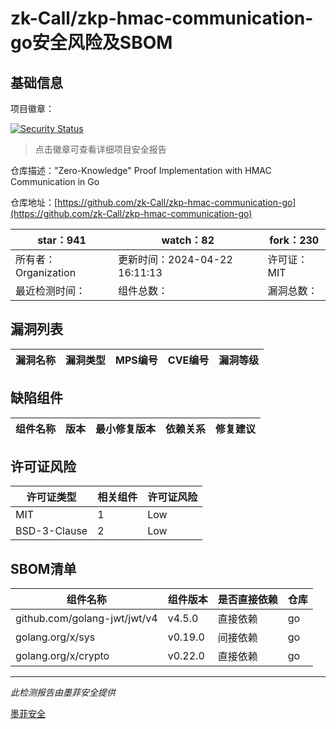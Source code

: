 # zk-Call/zkp-hmac-communication-go安全风险及SBOM

## 基础信息

项目徽章：

[![Security Status](https://www.murphysec.com/platform3/v31/badge/1786459804829138944.svg)](https://www.murphysec.com/console/report/1783924370037075968/1786459804829138944)

> 点击徽章可查看详细项目安全报告

仓库描述："Zero-Knowledge" Proof Implementation with HMAC Communication in Go

仓库地址：[https://github.com/zk-Call/zkp-hmac-communication-go](https://github.com/zk-Call/zkp-hmac-communication-go)

| star：941 | watch：82 | fork：230 |
| ----------- | -------------- | ------------ |
| 所有者：Organization | 更新时间：2024-04-22 16:11:13 | 许可证：MIT |
| 最近检测时间： | 组件总数： | 漏洞总数： |




## 漏洞列表

| 漏洞名称 | 漏洞类型 | MPS编号 | CVE编号 | 漏洞等级 |
| ------- | ------ | ------- | ------ | ----- |





## 缺陷组件

| 组件名称 | 版本 | 最小修复版本 | 依赖关系 | 修复建议 |
| -------- | ---- | ------------ | -------- | -------- |





## 许可证风险

| 许可证类型 | 相关组件 | 许可证风险 |
| ---------- | -------- | ---------- |
|MIT|1|Low|
|BSD-3-Clause|2|Low|




## SBOM清单

| 组件名称 | 组件版本 | 是否直接依赖 | 仓库 |
| -------- | -------- | ------------ | ---- |
|github.com/golang-jwt/jwt/v4|v4.5.0|直接依赖|go|
|golang.org/x/sys|v0.19.0|间接依赖|go|
|golang.org/x/crypto|v0.22.0|直接依赖|go|


------

*此检测报告由墨菲安全提供*

[墨菲安全](www.murphysec.com)